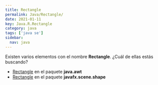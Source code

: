 ```yaml
---
title: Rectangle
permalink: Java/Rectangle/
date: 2021-01-11
key: Java.R.Rectangle
category: java
tags: ['java se']
sidebar: 
  nav: java
---
```


Existen varios elementos con el nombre **Rectangle**. ¿Cuál de ellas estás buscando?
<ul>
<li><a href="/Java/Rectangle-java-awt/">Rectangle</a> en el paquete <strong>java.awt</strong></li>
<li><a href="/Java/Rectangle-javafx-scene-shape/">Rectangle</a> en el paquete <strong>javafx.scene.shape</strong></li>
<ul>
